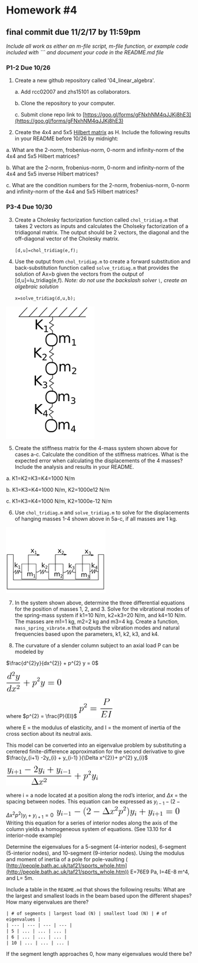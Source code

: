 # Homework #4
## final commit due 11/2/17 by 11:59pm

*Include all work as either an m-file script, m-file function, or example code included
with \`\`\` and document your code in the README.md file*

### P1-2 Due 10/26

1. Create a new github repository called '04_linear_algebra'. 

    a. Add rcc02007 and zhs15101 as collaborators.

    b. Clone the repository to your computer.

    c. Submit clone repo link to
    [https://goo.gl/forms/gFNxhNM4qJJKj8hE3](https://goo.gl/forms/gFNxhNM4qJJKj8hE3)

2. Create the  4x4 and 5x5 [Hilbert matrix](https://en.wikipedia.org/wiki/Hilbert_matrix) as H. Include the following results in your
README before 10/26 by midnight:

  a. What are the 2-norm, frobenius-norm, 0-norm and infinity-norm of the 4x4 and 5x5
  Hilbert matrices?

  b. What are the 2-norm, frobenius-norm, 0-norm and infinity-norm of the 4x4 and 5x5
  inverse Hilbert matrices?

  c. What are the condition numbers for the 2-norm, frobenius-norm, 0-norm and
  infinity-norm of the 4x4 and 5x5 Hilbert matrices?

### P3-4 Due 10/30

3. Create a Cholesky factorization function called `chol_tridiag.m` that takes 2 vectors
as inputs and calculates the Cholseky factorization of a tridiagonal matrix. The output
should be 2 vectors, the diagonal and the off-diagonal vector of the Cholesky matrix. 

    ```[d,u]=chol_tridiag(e,f);```

4. Use the output from `chol_tridiag.m` to create a forward substitution and
back-substitution function called `solve_tridiag.m` that provides the solution of
Ax=b given the vectors from the output of [d,u]=lu_tridiag(e,f). *Note: do not use
the backslash solver `\`, create an algebraic solution*

    ```x=solve_tridiag(d,u,b);```

![Spring-mass system for problem 5](./figures/mass_springs.png)

5. Create the stiffness matrix for the 4-mass system shown above
for cases a-c. Calculate the condition of the stiffness matrices. What is the expected error
when calculating the displacements of the 4 masses? Include the analysis and results in your README.

  a. K1=K2=K3=K4=1000 N/m
  
  b. K1=K3=K4=1000 N/m, K2=1000e12 N/m

  c. K1=K3=K4=1000 N/m, K2=1000e-12 N/m

6. Use `chol_tridiag.m` and `solve_tridiag.m` to solve for the displacements of hanging
  masses 1-4 shown above in 5a-c, if all masses are 1 kg.

![Spring-mass system for analysis](./figures/spring_mass.png)

7. In the system shown above, determine the three differential equations for the position
of masses 1, 2, and 3. Solve for the vibrational modes of the spring-mass system if k1=10
N/m, k2=k3=20 N/m, and k4=10 N/m. The masses are m1=1 kg, m2=2 kg and m3=4 kg. Create a
function, `mass_spring_vibrate.m` that outputs the vibration modes and natural frequencies based upon the
parameters, k1, k2, k3, and k4.  

8. The curvature of a slender column subject to an axial load P can be
modeled by 


$\frac{d^{2}y}{dx^{2}} + p^{2} y = 0$

![](./equations/d2ydx2.png)

where $p^{2} = \frac{P}{EI}$ ![](./equations/p2.png)

where E = the modulus of elasticity, and I = the moment of inertia of the cross section
about its neutral axis.  

This model can be converted into an eigenvalue problem by
substituting a centered finite-difference approximation for the second derivative to give
$\frac{y_{i+1} -2y_{i} + y_{i-1} }{\Delta x^{2}}+ p^{2} y_{i}$ 

![](./equations/delta2y.png)

where i = a node located at a position along the rod’s interior, and $\Delta x$ = the
spacing between nodes. This equation can be expressed as $y_{i-1} - (2 - \Delta x^{2}
p^{2} )y_{i} +y_{i+1} = 0$ ![](./equations/solve.png) Writing this equation for a series of interior nodes along the
axis of the column yields a homogeneous system of equations. (See 13.10 for 4
interior-node example)

Determine the eigenvalues for a 5-segment (4-interior nodes), 6-segment (5-interior
nodes), and 10-segment (9-interior nodes). Using the modulus and moment of inertia of a
pole for pole-vaulting (
[http://people.bath.ac.uk/taf21/sports_whole.htm](http://people.bath.ac.uk/taf21/sports_whole.htm))
E=76E9 Pa, I=4E-8 m^4, and L= 5m. 

Include a table in the `README.md` that shows the following results:
What are the largest and smallest loads in the beam based upon the different shapes? How many eigenvalues are
there? 

```
| # of segments | largest load (N) | smallest load (N) | # of eigenvalues |
| --- | --- | --- | --- |
| 5 | ... | ... | ... |
| 6 | ... | ... | ... |
| 10 | ... | ... | ... |
```

If the segment length approaches 0, how many eigenvalues would there be?
